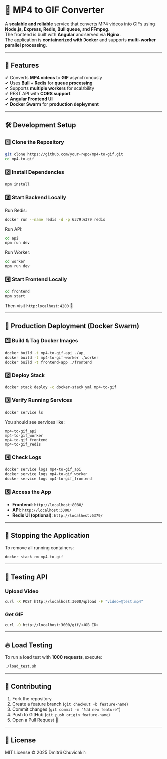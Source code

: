 # 🎥 MP4 to GIF Converter

A **scalable and reliable** service that converts MP4 videos into GIFs using **Node.js, Express, Redis, Bull queue, and FFmpeg**.\
The frontend is built with **Angular** and served via **Nginx**.\
The application is **containerized with Docker** and supports **multi-worker parallel processing**.

---

## 🚀 Features

✔ Converts **MP4 videos** to **GIF** asynchronously\
✔ Uses **Bull + Redis** for **queue processing**\
✔ Supports **multiple workers** for scalability\
✔ REST API with **CORS support**\
✔ **Angular Frontend UI**\
✔ **Docker Swarm** for **production deployment**

---

## 🛠 **Development Setup**

### **1️⃣ Clone the Repository**

```sh
git clone https://github.com/your-repo/mp4-to-gif.git
cd mp4-to-gif
```

### **2️⃣ Install Dependencies**

```sh
npm install
```

### **3️⃣ Start Backend Locally**

Run Redis:

```sh
docker run --name redis -d -p 6379:6379 redis
```

Run API:

```sh
cd api
npm run dev
```

Run Worker:

```sh
cd worker
npm run dev
```

### **4️⃣ Start Frontend Locally**

```sh
cd frontend
npm start
```

Then visit `http:localhost:4200` 🎉

---

## 🚢 **Production Deployment (Docker Swarm)**

### **1️⃣ Build & Tag Docker Images**

```sh
docker build -t mp4-to-gif-api ./api
docker build -t mp4-to-gif-worker ./worker
docker build -t frontend-app ./frontend
```

### **2️⃣ Deploy Stack**

```sh
docker stack deploy -c docker-stack.yml mp4-to-gif
```

### **3️⃣ Verify Running Services**

```sh
docker service ls
```

You should see services like:

```
mp4-to-gif_api
mp4-to-gif_worker
mp4-to-gif_frontend
mp4-to-gif_redis
```

### **4️⃣ Check Logs**

```sh
docker service logs mp4-to-gif_api
docker service logs mp4-to-gif_worker
docker service logs mp4-to-gif_frontend
```

### **5️⃣ Access the App**

- **Frontend**: `http://localhost:8080/`
- **API**: `http://localhost:3000/`
- **Redis UI (optional)**: `http://localhost:6379/`

---

## 🛑 **Stopping the Application**

To remove all running containers:

```sh
docker stack rm mp4-to-gif
```

---

## 🎯 **Testing API**

### Upload Video

```sh
curl -X POST http://localhost:3000/upload -F "video=@test.mp4"
```

### Get GIF

```sh
curl -O http://localhost:3000/gif/<JOB_ID>
```

---

## 🔥 **Load Testing**

To run a load test with **1000 requests**, execute:

```sh
./load_test.sh
```

---

## 🚀 **Contributing**

1. Fork the repository
2. Create a feature branch (`git checkout -b feature-name`)
3. Commit changes (`git commit -m "Add new feature"`)
4. Push to GitHub (`git push origin feature-name`)
5. Open a Pull Request 🎉

---

## **📜 License**

MIT License © 2025 Dmitrii Chuvichkin

